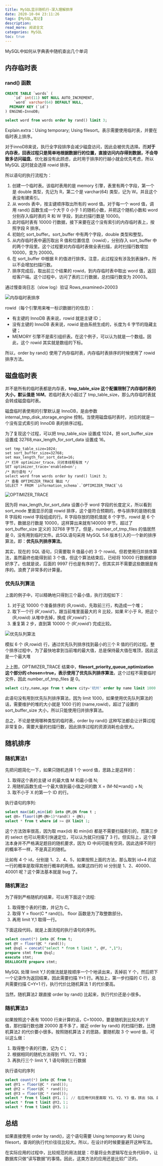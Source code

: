 ```yaml
---
title: MySQL显示随机行-深入理解排序
date: 2020-10-04 23:11:26
tags: [MySQL,笔记]
description: 
read_more: 阅读全文
categories: MySQL
toc: true
---
```


MySQL中如何从字典表中随机查出几个单词

## 内存临时表

### rand() 函数

<!--more-->

```sql
CREATE TABLE `words` (
	`id` int(11) NOT NULL AUTO_INCREMENT,
	`word` varchar(64) DEFAULT NULL,
  PRIMARY KEY (`id`)
) ENGINE=InnoDB;

select word from words order by rand() limit 3;
```

Explain.extra：Using temporary; Using filesort。表示需要使用临时表，并要在临时表上排序。

对于innoDB来说，执行全字段排序会减少磁盘访问，因此会被优先选择。而**对于内存表，回表过程只是简单地根据数据行的位置，直接访问内存得到数据，不会导致多访问磁盘**。优化器没有此顾虑，此时用于排序的行越小就会优先考虑，所以MySQL 这时就会选择 rowid 排序。

所以语句的执行流程为：

1. 创建一个临时表。该临时表用的是 memory 引擎，表里有两个字段，第一个是 double 类型，先记为 R，第二个是 varchar(64) 类型，记为 W。并且这个表没有建索引。
2. 从 words 表中，按主键顺序取出所有的 word 值。对于每一个 word 值，调用 rand() 函数生成一个大于 0 小于 1 的随机小数，并把这个随机小数和 word 分别存入临时表的 R 和 W 字段，到此扫描行数是 10000。
3. 此时临时表有 10000 行数据，接下来要在这个没有索引的内存临时表上，按照字段 R 排序。
4. 初始化 sort_buffer。sort_buffer 中有两个字段，double 类型和整型。
5. 从内存临时表中遍历取出 R 值和位置信息（rowid），分别存入 sort_buffer 中的两个字段里。这个过程要对内存临时表做全表扫描，此时扫描行数增加 10000，变为 20000。
6. 在 sort_buffer 中根据 R 的值进行排序。注意，此过程没有涉及到表操作，所以不会增加扫描行数。
7. 排序完成后，取出前三个结果的 rowid，到内存临时表中取出 word 值，返回给客户端。这个过程中，访问了表的三行数据，总扫描行数变为 20003。

通过慢查询日志（slow log）验证 Rows_examined=20003

![内存临时表排序](image-20201117165521326.png)

rowid（每个引擎用来唯一标识数据行的信息）：

+ 有主键的 InnoDB 表来说，rowid 就是主键 ID；
+ 没有主键的 InnoDB 表来说，rowid 是由系统生成的，长度为 6 字节的隐藏主键；
+ MEMORY 引擎不是索引组织表。在这个例子，可以认为就是一个数组。因此，这个 rowid 其实就是数组的下标。

所以，order by rand() 使用了内存临时表，内存临时表排序的时候使用了 rowid 排序方法。

## 磁盘临时表

并不是所有的临时表都是内存表，**tmp_table_size 这个配置限制了内存临时表的大小，默认值是 16M**。若临时表大小超过了 tmp_table_size，那么内存临时表就会转成磁盘临时表。

磁盘临时表使用的引擎默认是 InnoDB，是由参数 internal_tmp_disk_storage_engine 控制。当使用磁盘临时表时，对应的就是一个没有显式索引的 InnoDB 表的排序过程。

为了复现这个过程，可以把 tmp_table_size 设置成 1024，把 sort_buffer_size 设置成 32768,max_length_for_sort_data 设置成 16。

```shell
set tmp_table_size=1024;
set sort_buffer_size=32768;
set max_length_for_sort_data=16;
/* 打开 optimizer_trace，只对本线程有效 */
SET optimizer_trace='enabled=on';
/* 执行语句 */
select word from words order by rand() limit 3;
/* 查看 OPTIMIZER_TRACE 输出 */
SELECT * FROM `information_schema`.`OPTIMIZER_TRACE`\G
```

![OPTIMIZER_TRACE](image-20201117173508303.png)

因为将 max_length_for_sort_data 设置小于 word 字段的长度定义，所以看到sort_mode 里面显示的是 rowid 排序，这个是符合预期的，参与排序的是随机值 R 字段和 rowid 字段组成的行。R 字段存放的随机值就 8 个字节，rowid 是 6 个字节，数据总行数是 10000，这样算出来就有140000 字节，超过了 sort_buffer_size 定义的 32768 字节了。但是，number_of_tmp_files 的值居然是 0，没有用到临时文件。此SQL语句采用 MySQL 5.6 版本引入的一个新的排序算法，即：**优先队列排序算法**。

其实，现在的 SQL 语句，只需要取 R 值最小的 3 个 rowid。但若使用归并排序算法，虽然最终也能得到前 3 个值，但这个算法结束后，已经将 10000 行数据都排好序了。也就是说，后面的 9997 行也是有序的了。但其实并不需要这些数据是有序的。浪费了非常多的计算量。

### 优先队列算法

上面的例子中，可以精确地只得到三个最小值，执行流程如下：

1. 对于这 10000 个准备排序的 (R,rowid)，先取前三行，构造成一个堆；
2. 取下一个行 (R’,rowid’)，跟当前堆里面最大的 R 比较，如果 R’小于 R，把这个 (R,rowid) 从堆中去掉，换成 (R’,rowid’)；
3. 重复第 2 步，直到第 10000 个 (R’,rowid’) 完成比较。

![优先队列算法](image-20201117173907830.png)

模拟 6 个 (R,rowid) 行，通过优先队列排序找到最小的三个 R 值的行的过程。整个排序过程中，为了最快地拿到当前堆的最大值，总是保持最大值在堆顶，因此这是一个最大堆

上上图，OPTIMIZER_TRACE 结果中，**filesort_priority_queue_optimization 这个部分的 chosen=true，表示使用了优先队列排序算法**，这个过程不需要临时文件，因此 number_of_tmp_files 是 0。

```sql
select city,name,age from t where city='杭州' order by name limit 1000 ;
```

此语句没有用到优先队列排序算法，因为 limit 1000，如果使用优先队列算法的话，需要维护的堆的大小就是 1000 行的 (name,rowid)，超过了设置的 sort_buffer_size 大小，所以只能使用归并排序算法。

总之，不论是使用哪种类型的临时表，order by rand() 这种写法都会让计算过程非常复杂，需要大量的扫描行数，因此排序过程的资源消耗也会很大。

## 随机排序

### 随机算法1

先把问题简化一下，如果只随机选择 1 个 word 值，思路上是这样的：

1. 取得这个表的主键 id 的最大值 M 和最小值 N;
2. 用随机函数生成一个最大值到最小值之间的数 X = (M-N)*rand() + N;
3. 取不小于 X 的第一个 ID 的行。

执行语句的序列:

```sql
select max(id),min(id) into @M,@N from t ;
set @X= floor((@M-@N+1)*rand() + @N);
select * from t where id >= @X limit 1;
```

这个方法效率很高，因为取 max(id) 和 min(id) 都是不需要扫描索引的，而第三步的 select 也可以用索引快速定位，可以认为就只扫描了 3 行。但实际上，这个算法本身并不严格满足题目的随机要求，因为 ID 中间可能有空洞，因此选择不同行的概率不一样，不是真正的随机。

比如有 4 个 id，分别是 1、2、4、5，如果按照上面的方法，那么取到 id=4 的这一行的概率是取得其他行概率的两倍。如果这四行的 id 分别是 1、2、40000、40001 呢？这个算法基本就是 bug 了。

### 随机算法2

为了得到严格随机的结果，可以用下面这个流程:

1. 取得整个表的行数，并记为 C。
2. 取得 Y = floor(C * rand())。 floor 函数是为了取整数部分。
3. 再用 limit Y,1 取得一行。

下面这段代码，就是上面流程的执行语句的序列。

```sql
select count(*) into @C from t;
set @Y = floor(@C * rand());
set @sql = concat("select * from t limit ", @Y, ",1");
prepare stmt from @sql;
execute stmt;
DEALLOCATE prepare stmt;
```

MySQL 处理 limit Y,1 的做法就是按顺序一个个地读出来，丢掉前 Y 个，然后把下一个记录作为返回结果，因此需要扫描 Y+1 行。再加上，第一步扫描的 C 行，总共需要扫描 C+Y+1 行，执行代价比随机算法 1 的代价要高。

当然，随机算法2 跟直接 order by rand() 比起来，执行代价还是小很多。

### 随机算法3

如果按照这个表有 10000 行来计算的话，C=10000，要是随机到比较大的 Y 值，那扫描行数也跟 20000 差不多了，接近 order by rand() 的扫描行数，比随机算法2 的代价要小很多。按照随机算法 2 的思路，要随机取 3 个 word 值，可以这么做：

1. 取得整个表的行数，记为 C；
2. 根据相同的随机方法得到 Y1、Y2、Y3；
3. 再执行三个 limit Y, 1 语句得到三行数据

执行语句的序列

```sql
select count(*) into @C from t;
set @Y1 = floor(@C * rand());
set @Y2 = floor(@C * rand());
set @Y3 = floor(@C * rand());
select * from t limit @Y1，1； // 在应用代码里面取 Y1、Y2、Y3 值，拼出 SQL 后执行
select * from t limit @Y2，1；
select * from t limit @Y3，1；
```

## 总结

如果直接使用 order by rand()，这个语句需要 Using temporary 和 Using filesort，查询的执行代价往往比较大。所以，在设计的时候要量避开这种写法。

在实际应用的过程中，比较规范的用法就是：尽量将业务逻辑写在业务代码中，让数据库只做“读写数据”的事情。因此，这类方法的应用还是比较广泛的。